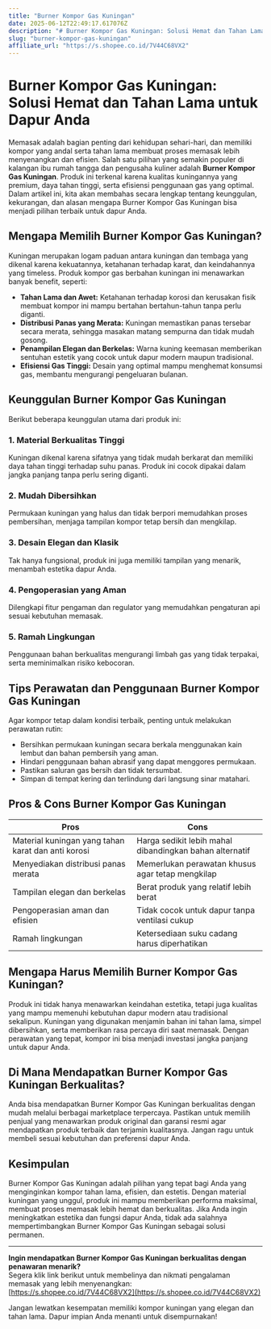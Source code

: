 ```yaml
---
title: "Burner Kompor Gas Kuningan"
date: 2025-06-12T22:49:17.617076Z
description: "# Burner Kompor Gas Kuningan: Solusi Hemat dan Tahan Lama untuk Dapur Anda..."
slug: "burner-kompor-gas-kuningan"
affiliate_url: "https://s.shopee.co.id/7V44C68VX2"
---
```

# Burner Kompor Gas Kuningan: Solusi Hemat dan Tahan Lama untuk Dapur Anda

Memasak adalah bagian penting dari kehidupan sehari-hari, dan memiliki kompor yang andal serta tahan lama membuat proses memasak lebih menyenangkan dan efisien. Salah satu pilihan yang semakin populer di kalangan ibu rumah tangga dan pengusaha kuliner adalah **Burner Kompor Gas Kuningan**. Produk ini terkenal karena kualitas kuningannya yang premium, daya tahan tinggi, serta efisiensi penggunaan gas yang optimal. Dalam artikel ini, kita akan membahas secara lengkap tentang keunggulan, kekurangan, dan alasan mengapa Burner Kompor Gas Kuningan bisa menjadi pilihan terbaik untuk dapur Anda.

## Mengapa Memilih Burner Kompor Gas Kuningan?

Kuningan merupakan logam paduan antara kuningan dan tembaga yang dikenal karena kekuatannya, ketahanan terhadap karat, dan keindahannya yang timeless. Produk kompor gas berbahan kuningan ini menawarkan banyak benefit, seperti:

- **Tahan Lama dan Awet:** Ketahanan terhadap korosi dan kerusakan fisik membuat kompor ini mampu bertahan bertahun-tahun tanpa perlu diganti.
- **Distribusi Panas yang Merata:** Kuningan memastikan panas tersebar secara merata, sehingga masakan matang sempurna dan tidak mudah gosong.
- **Penampilan Elegan dan Berkelas:** Warna kuning keemasan memberikan sentuhan estetik yang cocok untuk dapur modern maupun tradisional.
- **Efisiensi Gas Tinggi:** Desain yang optimal mampu menghemat konsumsi gas, membantu mengurangi pengeluaran bulanan.

## Keunggulan Burner Kompor Gas Kuningan

Berikut beberapa keunggulan utama dari produk ini:

### 1. Material Berkualitas Tinggi
Kuningan dikenal karena sifatnya yang tidak mudah berkarat dan memiliki daya tahan tinggi terhadap suhu panas. Produk ini cocok dipakai dalam jangka panjang tanpa perlu sering diganti.

### 2. Mudah Dibersihkan
Permukaan kuningan yang halus dan tidak berpori memudahkan proses pembersihan, menjaga tampilan kompor tetap bersih dan mengkilap.

### 3. Desain Elegan dan Klasik
Tak hanya fungsional, produk ini juga memiliki tampilan yang menarik, menambah estetika dapur Anda.

### 4. Pengoperasian yang Aman
Dilengkapi fitur pengaman dan regulator yang memudahkan pengaturan api sesuai kebutuhan memasak.

### 5. Ramah Lingkungan
Penggunaan bahan berkualitas mengurangi limbah gas yang tidak terpakai, serta meminimalkan risiko kebocoran.

## Tips Perawatan dan Penggunaan Burner Kompor Gas Kuningan

Agar kompor tetap dalam kondisi terbaik, penting untuk melakukan perawatan rutin:

- Bersihkan permukaan kuningan secara berkala menggunakan kain lembut dan bahan pembersih yang aman.
- Hindari penggunaan bahan abrasif yang dapat menggores permukaan.
- Pastikan saluran gas bersih dan tidak tersumbat.
- Simpan di tempat kering dan terlindung dari langsung sinar matahari.

## Pros & Cons Burner Kompor Gas Kuningan

| **Pros**                                         | **Cons**                                              |
|--------------------------------------------------|------------------------------------------------------|
| Material kuningan yang tahan karat dan anti korosi | Harga sedikit lebih mahal dibandingkan bahan alternatif |
| Menyediakan distribusi panas merata             | Memerlukan perawatan khusus agar tetap mengkilap   |
| Tampilan elegan dan berkelas                     | Berat produk yang relatif lebih berat             |
| Pengoperasian aman dan efisien                  | Tidak cocok untuk dapur tanpa ventilasi cukup    |
| Ramah lingkungan                                | Ketersediaan suku cadang harus diperhatikan        |

## Mengapa Harus Memilih Burner Kompor Gas Kuningan?

Produk ini tidak hanya menawarkan keindahan estetika, tetapi juga kualitas yang mampu memenuhi kebutuhan dapur modern atau tradisional sekalipun. Kuningan yang digunakan menjamin bahan ini tahan lama, simpel dibersihkan, serta memberikan rasa percaya diri saat memasak. Dengan perawatan yang tepat, kompor ini bisa menjadi investasi jangka panjang untuk dapur Anda.

## Di Mana Mendapatkan Burner Kompor Gas Kuningan Berkualitas?

Anda bisa mendapatkan Burner Kompor Gas Kuningan berkualitas dengan mudah melalui berbagai marketplace terpercaya. Pastikan untuk memilih penjual yang menawarkan produk original dan garansi resmi agar mendapatkan produk terbaik dan terjamin kualitasnya. Jangan ragu untuk membeli sesuai kebutuhan dan preferensi dapur Anda.

## Kesimpulan

Burner Kompor Gas Kuningan adalah pilihan yang tepat bagi Anda yang menginginkan kompor tahan lama, efisien, dan estetis. Dengan material kuningan yang unggul, produk ini mampu memberikan performa maksimal, membuat proses memasak lebih hemat dan berkualitas. Jika Anda ingin meningkatkan estetika dan fungsi dapur Anda, tidak ada salahnya mempertimbangkan Burner Kompor Gas Kuningan sebagai solusi permanen.

---

**Ingin mendapatkan Burner Kompor Gas Kuningan berkualitas dengan penawaran menarik?**  
Segera klik link berikut untuk membelinya dan nikmati pengalaman memasak yang lebih menyenangkan:  
[https://s.shopee.co.id/7V44C68VX2](https://s.shopee.co.id/7V44C68VX2)  

Jangan lewatkan kesempatan memiliki kompor kuningan yang elegan dan tahan lama. Dapur impian Anda menanti untuk disempurnakan!